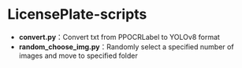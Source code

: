 # LicensePlate-scripts

- **convert.py**：Convert txt from PPOCRLabel to YOLOv8 format
- **random_choose_img.py**：Randomly select a specified number of images and move to specified folder
